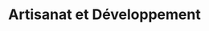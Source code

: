 ---
title: "Artisanat et Développement"
url: /bandalungwa/artisanat-et-developpement/
shop: Basteln
---